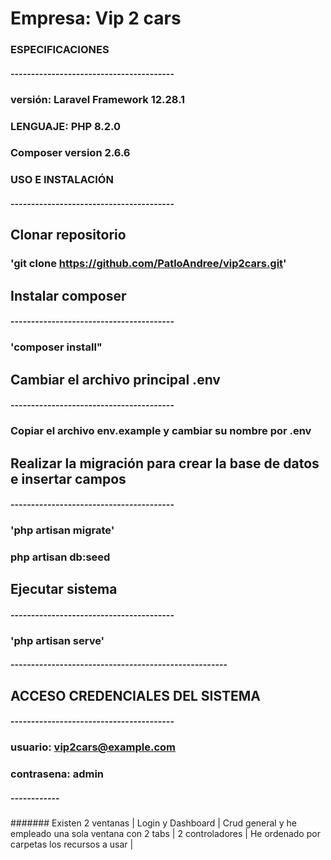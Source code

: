 #               Empresa: Vip 2 cars

### ESPECIFICACIONES 
#### ----------------------------------------
### versión: Laravel Framework 12.28.1
### LENGUAJE: PHP 8.2.0
### Composer version 2.6.6

### USO E INSTALACIÓN
#### ----------------------------------------
## Clonar repositorio
### 'git clone https://github.com/PatloAndree/vip2cars.git'

## Instalar composer
#### ----------------------------------------
### 'composer install"

## Cambiar el archivo principal .env
#### ----------------------------------------
### Copiar el archivo env.example y cambiar su nombre por .env

## Realizar la migración para crear la base de datos e insertar campos
#### ----------------------------------------
### 'php artisan migrate'
### php artisan db:seed

## Ejecutar sistema
#### ----------------------------------------
### 'php artisan serve'

#### -----------------------------------------------------

## ACCESO CREDENCIALES DEL SISTEMA
#### ----------------------------------------
### usuario: vip2cars@example.com
### contrasena: admin

##### ------------

####### Existen 2 ventanas | Login y Dashboard | Crud general y he empleado una sola ventana con 2 tabs | 2 controladores | He ordenado por carpetas los recursos a usar | 





